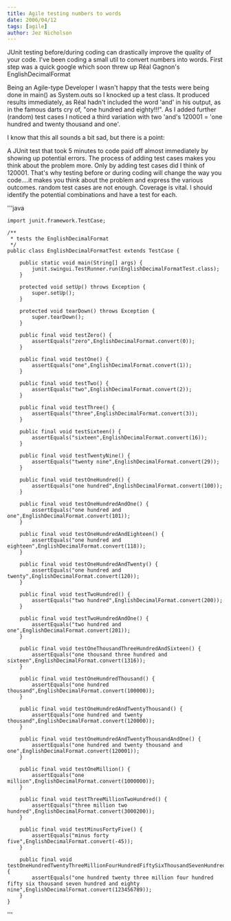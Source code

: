 ```yaml
---
title: Agile testing numbers to words
date: 2006/04/12
tags: [agile]
author: Jez Nicholson
---
```

JUnit testing before/during coding can drastically improve the quality of your code. I've been coding a small util to convert numbers into words. First step was a quick google which soon threw up Réal Gagnon's EnglishDecimalFormat

Being an Agile-type Developer I wasn't happy that the tests were being done in main() as System.outs so I knocked up a test class. It produced results immediately, as Réal hadn't included the word 'and' in his output, as in the famous darts cry of, "one hundred and eighty!!!". As I added further (random) test cases I noticed a third variation with two 'and's 120001 = 'one hundred and twenty thousand and one'.

I know that this all sounds a bit sad, but there is a point:

A JUnit test that took 5 minutes to code paid off almost immediately by showing up potential errors.
The process of adding test cases makes you think about the problem more. Only by adding test cases did I think of 120001. That's why testing before or during coding will change the way you code....it makes you think about the problem and express the various outcomes.
random test cases are not enough. Coverage is vital. I should identify the potential combinations and have a test for each.

'''java

    import junit.framework.TestCase;
    
    /**
     * tests the EnglishDecimalFormat
     */
    public class EnglishDecimalFormatTest extends TestCase {
    
        public static void main(String[] args) {
            junit.swingui.TestRunner.run(EnglishDecimalFormatTest.class);
        }
    
        protected void setUp() throws Exception {
            super.setUp();
        }
    
        protected void tearDown() throws Exception {
            super.tearDown();
        }
    
        public final void testZero() {
            assertEquals("zero",EnglishDecimalFormat.convert(0));
        }
    
        public final void testOne() {
            assertEquals("one",EnglishDecimalFormat.convert(1));
        }
    
        public final void testTwo() {
            assertEquals("two",EnglishDecimalFormat.convert(2));
        }
    
        public final void testThree() {
            assertEquals("three",EnglishDecimalFormat.convert(3));
        }
    
        public final void testSixteen() {
            assertEquals("sixteen",EnglishDecimalFormat.convert(16));
        }
    
        public final void testTwentyNine() {
            assertEquals("twenty nine",EnglishDecimalFormat.convert(29));
        }
    
        public final void testOneHundred() {
            assertEquals("one hundred",EnglishDecimalFormat.convert(100));
        }
    
        public final void testOneHundredAndOne() {
            assertEquals("one hundred and one",EnglishDecimalFormat.convert(101));
        }
    
        public final void testOneHundredAndEighteen() {
            assertEquals("one hundred and eighteen",EnglishDecimalFormat.convert(118));
        }
    
        public final void testOneHundredAndTwenty() {
            assertEquals("one hundred and twenty",EnglishDecimalFormat.convert(120));
        }
    
        public final void testTwoHundred() {
            assertEquals("two hundred",EnglishDecimalFormat.convert(200));
        }
    
        public final void testTwoHundredAndOne() {
            assertEquals("two hundred and one",EnglishDecimalFormat.convert(201));
        }
    
        public final void testOneThousandThreeHundredAndSixteen() {
            assertEquals("one thousand three hundred and sixteen",EnglishDecimalFormat.convert(1316));
        }
    
        public final void testOneHundredThousand() {
            assertEquals("one hundred thousand",EnglishDecimalFormat.convert(100000));
        }
    
        public final void testOneHundredAndTwentyThousand() {
            assertEquals("one hundred and twenty thousand",EnglishDecimalFormat.convert(120000));
        }
    
        public final void testOneHundredAndTwentyThousandAndOne() {
            assertEquals("one hundred and twenty thousand and one",EnglishDecimalFormat.convert(120001));
        }
    
        public final void testOneMillion() {
            assertEquals("one million",EnglishDecimalFormat.convert(1000000));
        }
    
        public final void testThreeMillionTwoHundred() {
            assertEquals("three million two hundred",EnglishDecimalFormat.convert(3000200));
        }
    
        public final void testMinusFortyFive() {
            assertEquals("minus forty five",EnglishDecimalFormat.convert(-45));
        }
    
        public final void testOneHundredTwentyThreeMillionFourHundredFiftySixThousandSevenHundredAndEightyNine() {
            assertEquals("one hundred twenty three million four hundred fifty six thousand seven hundred and eighty nine",EnglishDecimalFormat.convert(123456789));
        }
    }
'''